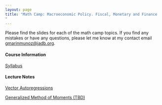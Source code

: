 ```yaml
---
layout: page
title: "Math Camp: Macroeconomic Policy. Fiscal, Monetary and Finance
"
---
```

Please find the slides for each of the math camp topics. If you find any mistakes or have any questions, please let me know at my contact email gmarinmunoz@iadb.org.

#### Course Information

[Syllabus](/courses/vector-calculus/syllabus_macropolicy.pdf)

#### Lecture Notes

[Vector Autoregressions](/courses/vector-calculus/VAR_Spring2023.pdf)

[Generalized Method of Moments (TBD)]()

